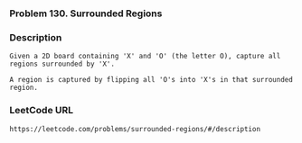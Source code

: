 ### Problem 130. Surrounded Regions

### Description
	Given a 2D board containing 'X' and 'O' (the letter O), capture all regions surrounded by 'X'.

	A region is captured by flipping all 'O's into 'X's in that surrounded region.

### LeetCode URL
	https://leetcode.com/problems/surrounded-regions/#/description
